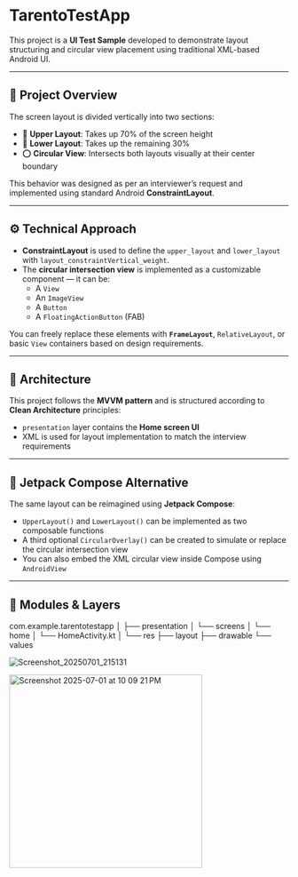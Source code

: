 # TarentoTestApp

This project is a **UI Test Sample** developed to demonstrate layout structuring and circular view placement using traditional XML-based Android UI.

---

## 🧪 Project Overview

The screen layout is divided vertically into two sections:

- 🔷 **Upper Layout**: Takes up 70% of the screen height  
- 🔶 **Lower Layout**: Takes up the remaining 30%  
- ⭕ **Circular View**: Intersects both layouts visually at their center boundary

This behavior was designed as per an interviewer’s request and implemented using standard Android **ConstraintLayout**.

---

## ⚙️ Technical Approach

- **ConstraintLayout** is used to define the `upper_layout` and `lower_layout` with `layout_constraintVertical_weight`.
- The **circular intersection view** is implemented as a customizable component — it can be:
  - A `View`
  - An `ImageView`
  - A `Button`
  - A `FloatingActionButton` (FAB)

You can freely replace these elements with **`FrameLayout`**, `RelativeLayout`, or basic `View` containers based on design requirements.

---

## 🧱 Architecture

This project follows the **MVVM pattern** and is structured according to **Clean Architecture** principles:

- `presentation` layer contains the **Home screen UI**
- XML is used for layout implementation to match the interview requirements

---

## 🧩 Jetpack Compose Alternative

The same layout can be reimagined using **Jetpack Compose**:

- `UpperLayout()` and `LowerLayout()` can be implemented as two composable functions
- A third optional `CircularOverlay()` can be created to simulate or replace the circular intersection view
- You can also embed the XML circular view inside Compose using `AndroidView`

---

## 📁 Modules & Layers

com.example.tarentotestapp
│
├── presentation
│ └── screens
│ └── home
│ └── HomeActivity.kt
│
└── res
├── layout
├── drawable
└── values

![Screenshot_20250701_215131](https://github.com/user-attachments/assets/be7e0cb7-6373-47d5-8b8c-ea006a7e484f)

<img width="348" alt="Screenshot 2025-07-01 at 10 09 21 PM" src="https://github.com/user-attachments/assets/0c035eac-1adf-44c6-bd00-82427b2de2d0" />

